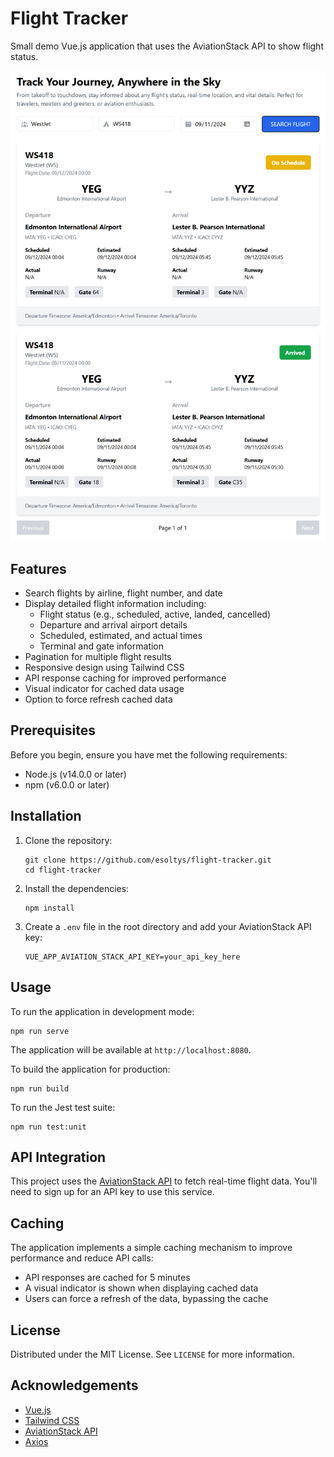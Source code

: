 # Flight Tracker

Small demo Vue.js application that uses the AviationStack API to show flight status.

![screenshot](screenshot.png)

## Features

- Search flights by airline, flight number, and date
- Display detailed flight information including:
  - Flight status (e.g., scheduled, active, landed, cancelled)
  - Departure and arrival airport details
  - Scheduled, estimated, and actual times
  - Terminal and gate information
- Pagination for multiple flight results
- Responsive design using Tailwind CSS
- API response caching for improved performance
- Visual indicator for cached data usage
- Option to force refresh cached data

## Prerequisites

Before you begin, ensure you have met the following requirements:

- Node.js (v14.0.0 or later)
- npm (v6.0.0 or later)

## Installation

1. Clone the repository:

   ```
   git clone https://github.com/esoltys/flight-tracker.git
   cd flight-tracker
   ```

2. Install the dependencies:

   ```
   npm install
   ```

3. Create a `.env` file in the root directory and add your AviationStack API key:
   ```
   VUE_APP_AVIATION_STACK_API_KEY=your_api_key_here
   ```

## Usage

To run the application in development mode:

```
npm run serve
```

The application will be available at `http://localhost:8080`.

To build the application for production:

```
npm run build
```

To run the Jest test suite:

```
npm run test:unit
```

## API Integration

This project uses the [AviationStack API](https://aviationstack.com/) to fetch real-time flight data. You'll need to sign up for an API key to use this service.

## Caching

The application implements a simple caching mechanism to improve performance and reduce API calls:

- API responses are cached for 5 minutes
- A visual indicator is shown when displaying cached data
- Users can force a refresh of the data, bypassing the cache

## License

Distributed under the MIT License. See `LICENSE` for more information.

## Acknowledgements

- [Vue.js](https://vuejs.org/)
- [Tailwind CSS](https://tailwindcss.com/)
- [AviationStack API](https://aviationstack.com/)
- [Axios](https://axios-http.com/)
